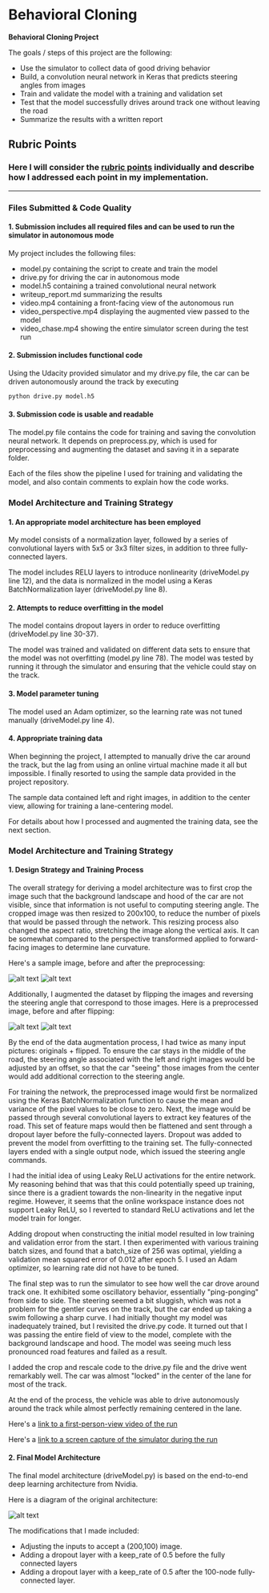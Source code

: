 # **Behavioral Cloning**

**Behavioral Cloning Project**

The goals / steps of this project are the following:
* Use the simulator to collect data of good driving behavior
* Build, a convolution neural network in Keras that predicts steering angles from images
* Train and validate the model with a training and validation set
* Test that the model successfully drives around track one without leaving the road
* Summarize the results with a written report


[//]: # (Image References)

[image1]: ./writeup_resources/test.jpg "Raw front view"
[image2]: ./writeup_resources/cropped_scaled.jpg "Cropped and scaled"
[image3]: ./writeup_resources/flipped.jpg "Flipped"
[image4]: ./writeup_resources/nvidia.png "Architecture"

## Rubric Points
### Here I will consider the [rubric points](https://review.udacity.com/#!/rubrics/432/view) individually and describe how I addressed each point in my implementation.  

---
### Files Submitted & Code Quality

#### 1. Submission includes all required files and can be used to run the simulator in autonomous mode

My project includes the following files:
* model.py containing the script to create and train the model
* drive.py for driving the car in autonomous mode
* model.h5 containing a trained convolutional neural network
* writeup_report.md summarizing the results
* video.mp4 containing a front-facing view of the autonomous run
* video_perspective.mp4 displaying the augmented view passed to the model
* video_chase.mp4 showing the entire simulator screen during the test run

#### 2. Submission includes functional code
Using the Udacity provided simulator and my drive.py file, the car can be driven autonomously around the track by executing
```sh
python drive.py model.h5
```

#### 3. Submission code is usable and readable

The model.py file contains the code for training and saving the convolution neural network. It depends on preprocess.py, which is used for preprocessing and augmenting the dataset and saving it in a separate folder.  

Each of the files show the pipeline I used for training and validating the model, and also contain comments to explain how the code works.

### Model Architecture and Training Strategy

#### 1. An appropriate model architecture has been employed

My model consists of a normalization layer, followed by a series of convolutional layers with 5x5 or 3x3 filter sizes, in addition to three fully-connected layers.  

The model includes RELU layers to introduce nonlinearity (driveModel.py line 12), and the data is normalized in the model using a Keras BatchNormalization layer (driveModel.py line 8).

#### 2. Attempts to reduce overfitting in the model

The model contains dropout layers in order to reduce overfitting (driveModel.py line 30-37).  

The model was trained and validated on different data sets to ensure that the model was not overfitting (model.py line 78). The model was tested by running it through the simulator and ensuring that the vehicle could stay on the track.

#### 3. Model parameter tuning

The model used an Adam optimizer, so the learning rate was not tuned manually (driveModel.py line 4).

#### 4. Appropriate training data

When beginning the project, I attempted to manually drive the car around the track, but the lag from using an online virtual machine made it all but impossible. I finally resorted to using the sample data provided in the project repository.  

The sample data contained left and right images, in addition to the center view, allowing for training a lane-centering model.  

For details about how I processed and augmented the training data, see the next section.  

### Model Architecture and Training Strategy

#### 1. Design Strategy and Training Process

The overall strategy for deriving a model architecture was to first crop the image such that the background landscape and hood of the car are not visible, since that information is not useful to computing steering angle. The cropped image was then resized to 200x100, to reduce the number of pixels that would be passed through the network. This resizing process also changed the aspect ratio, stretching the image along the vertical axis. It can be somewhat compared to the perspective transformed applied to forward-facing images to determine lane curvature.

Here's a sample image, before and after the preprocessing:

![alt text][image1]
![alt text][image2]

Additionally, I augmented the dataset by flipping the images and reversing the steering angle that correspond to those images. Here is a preprocessed image, before and after flipping:

![alt text][image2]
![alt text][image3]

By the end of the data augmentation process, I had twice as many input pictures: originals + flipped. To ensure the car stays in the middle of the road, the steering angle associated with the left and right images would be adjusted by an offset, so that the car "seeing" those images from the center would add additional correction to the steering angle.

For training the network, the preprocessed image would first be normalized using the Keras BatchNormalization function to cause the mean and variance of the pixel values to be close to zero. Next, the image would be passed through several convolutional layers to extract key features of the road. This set of feature maps would then be flattened and sent through a dropout layer before the fully-connected layers. Dropout was added to prevent the model from overfitting to the training set. The fully-connected layers ended with a single output node, which issued the steering angle commands.

I had the initial idea of using Leaky ReLU activations for the entire network. My reasoning behind that was that this could potentially speed up training, since there is a gradient towards the non-linearity in the negative input regime. However, it seems that the online workspace instance does not support Leaky ReLU, so I reverted to standard ReLU activations and let the model train for longer.

Adding dropout when constructing the initial model resulted in low training and validation error from the start. I then experimented with various training batch sizes, and found that a batch_size of 256 was optimal, yielding a validation mean squared error of 0.012 after epoch 5. I used an Adam optimizer, so learning rate did not have to be tuned.

The final step was to run the simulator to see how well the car drove around track one. It exhibited some oscillatory behavior, essentially "ping-ponging" from side to side. The steering seemed a bit sluggish, which was not a problem for the gentler curves on the track, but the car ended up taking a swim following a sharp curve. I had initially thought my model was inadequately trained, but I revisited the drive.py code. It turned out that I was passing the entire field of view to the model, complete with the background landscape and hood. The model was seeing much less pronounced road features and failed as a result.

I added the crop and rescale code to the drive.py file and the drive went remarkably well. The car was almost "locked" in the center of the lane for most of the track.

At the end of the process, the vehicle was able to drive autonomously around the track while almost perfectly remaining centered in the lane.

Here's a [link to a first-person-view video of the run](./video.mp4)  

Here's a [link to a screen capture of the simulator during the run](./video_chase.mp4)  

#### 2. Final Model Architecture

The final model architecture (driveModel.py) is based on the end-to-end deep learning architecture from Nvidia.

Here is a diagram of the original architecture:

![alt text][image4]  

The modifications that I made included:
* Adjusting the inputs to accept a (200,100) image.
* Adding a dropout layer with a keep_rate of 0.5 before the fully connected layers
* Adding a dropout layer with a keep_rate of 0.5 after the 100-node fully-connected layer.
